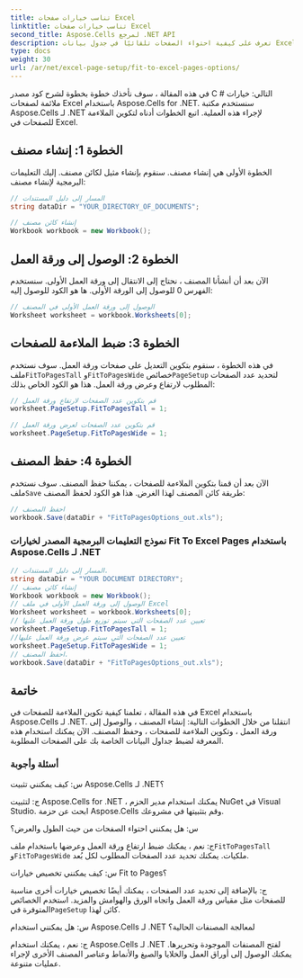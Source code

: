 ```yaml
---
title: تناسب خيارات صفحات Excel
linktitle: تناسب خيارات صفحات Excel
second_title: Aspose.Cells لمرجع .NET API
description: تعرف على كيفية احتواء الصفحات تلقائيًا في جدول بيانات Excel باستخدام Aspose.Cells for .NET.
type: docs
weight: 30
url: /ar/net/excel-page-setup/fit-to-excel-pages-options/
---
```

في هذه المقالة ، سوف نأخذك خطوة بخطوة لشرح كود مصدر C # التالي: خيارات ملائمة لصفحات Excel باستخدام Aspose.Cells for .NET. سنستخدم مكتبة Aspose.Cells لـ .NET لإجراء هذه العملية. اتبع الخطوات أدناه لتكوين الملاءمة للصفحات في Excel.

## الخطوة 1: إنشاء مصنف
الخطوة الأولى هي إنشاء مصنف. سنقوم بإنشاء مثيل لكائن مصنف. إليك التعليمات البرمجية لإنشاء مصنف:

```csharp
// المسار إلى دليل المستندات
string dataDir = "YOUR_DIRECTORY_OF_DOCUMENTS";

// إنشاء كائن مصنف
Workbook workbook = new Workbook();
```

## الخطوة 2: الوصول إلى ورقة العمل
الآن بعد أن أنشأنا المصنف ، نحتاج إلى الانتقال إلى ورقة العمل الأولى. سنستخدم الفهرس 0 للوصول إلى الورقة الأولى. ها هو الكود للوصول إليه:

```csharp
// الوصول إلى ورقة العمل الأولى في المصنف
Worksheet worksheet = workbook.Worksheets[0];
```

## الخطوة 3: ضبط الملاءمة للصفحات
 في هذه الخطوة ، سنقوم بتكوين التعديل على صفحات ورقة العمل. سوف نستخدم ملف`FitToPagesTall` و`FitToPagesWide` خصائص`PageSetup` لتحديد عدد الصفحات المطلوب لارتفاع وعرض ورقة العمل. هذا هو الكود الخاص بذلك:

```csharp
// قم بتكوين عدد الصفحات لارتفاع ورقة العمل
worksheet.PageSetup.FitToPagesTall = 1;

// قم بتكوين عدد الصفحات لعرض ورقة العمل
worksheet.PageSetup.FitToPagesWide = 1;
```

## الخطوة 4: حفظ المصنف
 الآن بعد أن قمنا بتكوين الملاءمة للصفحات ، يمكننا حفظ المصنف. سوف نستخدم ملف`Save` طريقة كائن المصنف لهذا الغرض. هذا هو الكود لحفظ المصنف:

```csharp
// احفظ المصنف
workbook.Save(dataDir + "FitToPagesOptions_out.xls");
```

### نموذج التعليمات البرمجية المصدر لخيارات Fit To Excel Pages باستخدام Aspose.Cells لـ .NET 
```csharp
// المسار إلى دليل المستندات.
string dataDir = "YOUR DOCUMENT DIRECTORY";
// إنشاء كائن مصنف
Workbook workbook = new Workbook();
// الوصول إلى ورقة العمل الأولى في ملف Excel
Worksheet worksheet = workbook.Worksheets[0];
// تعيين عدد الصفحات التي سيتم توزيع طول ورقة العمل عليها
worksheet.PageSetup.FitToPagesTall = 1;
//تعيين عدد الصفحات التي سيتم عرض ورقة العمل عليها
worksheet.PageSetup.FitToPagesWide = 1;
// احفظ المصنف.
workbook.Save(dataDir + "FitToPagesOptions_out.xls");
```

## خاتمة
في هذه المقالة ، تعلمنا كيفية تكوين الملاءمة للصفحات في Excel باستخدام Aspose.Cells لـ .NET. انتقلنا من خلال الخطوات التالية: إنشاء المصنف ، والوصول إلى ورقة العمل ، وتكوين الملاءمة للصفحات ، وحفظ المصنف. الآن يمكنك استخدام هذه المعرفة لضبط جداول البيانات الخاصة بك على الصفحات المطلوبة.

### أسئلة وأجوبة

س: كيف يمكنني تثبيت Aspose.Cells لـ .NET؟

ج: لتثبيت Aspose.Cells for .NET ، يمكنك استخدام مدير الحزم NuGet في Visual Studio. ابحث عن حزمة Aspose.Cells وقم بتثبيتها في مشروعك.

س: هل يمكنني احتواء الصفحات من حيث الطول والعرض؟

 ج: نعم ، يمكنك ضبط ارتفاع ورقة العمل وعرضها باستخدام ملف`FitToPagesTall` و`FitToPagesWide` ملكيات. يمكنك تحديد عدد الصفحات المطلوب لكل بُعد.

س: كيف يمكنني تخصيص خيارات Fit to Pages؟

ج: بالإضافة إلى تحديد عدد الصفحات ، يمكنك أيضًا تخصيص خيارات أخرى مناسبة للصفحات مثل مقياس ورقة العمل واتجاه الورق والهوامش والمزيد. استخدم الخصائص المتوفرة في`PageSetup` كائن لهذا.

س: هل يمكنني استخدام Aspose.Cells لـ .NET لمعالجة المصنفات الحالية؟

ج: نعم ، يمكنك استخدام Aspose.Cells لـ .NET لفتح المصنفات الموجودة وتحريرها. يمكنك الوصول إلى أوراق العمل والخلايا والصيغ والأنماط وعناصر المصنف الأخرى لإجراء عمليات متنوعة.